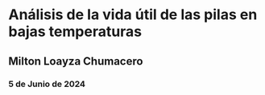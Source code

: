 # Análisis de la vida útil de las pilas en bajas temperaturas
## Milton Loayza Chumacero
### 5 de Junio de 2024
